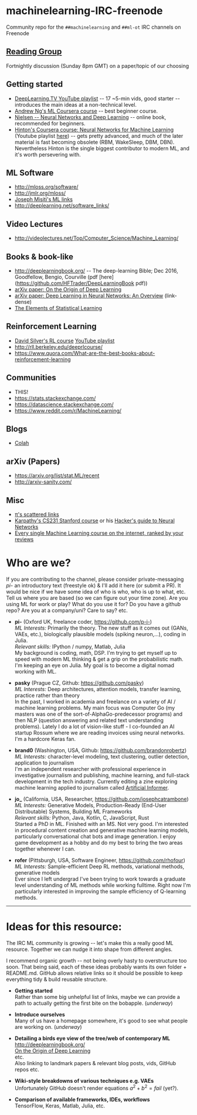 # machinelearning-IRC-freenode
Community repo for the `##machinelearning` and `##ml-ot` IRC channels on Freenode 

## [Reading Group](ReadingGroup/README.md)
Fortnightly discussion (Sunday 8pm GMT) on a paper/topic of our choosing

## Getting started
* [DeepLearning.TV YouTube playlist](https://www.youtube.com/playlist?list=PLjJh1vlSEYgvZ3ze_4pxKHNh1g5PId36-) -- 17 ~5-min vids, good starter -- introduces the main ideas at a non-technical level.
* [Andrew Ng's ML Coursera course](https://www.youtube.com/view_play_list?p=A89DCFA6ADACE599) -- best beginner course.
* [Nielsen -- Neural Networks and Deep Learning](http://neuralnetworksanddeeplearning.com/index.html) -- online book, recommended for beginners.
* [Hinton's Coursera course: Neural Networks for Machine Learning](https://www.coursera.org/learn/neural-networks) (Youtube playlist [here](https://www.youtube.com/playlist?list=PLoRl3Ht4JOcdU872GhiYWf6jwrk_SNhz9)) -- gets pretty advanced, and much of the later material is fast becoming obsolete (RBM, WakeSleep, DBM, DBN). Nevertheless Hinton is the single biggest contributor to modern ML, and it's worth persevering with.

## ML Software
* http://mloss.org/software/
* http://jmlr.org/mloss/
* [Joseph Misiti's ML links](https://github.com/josephmisiti/awesome-machine-learning)
* http://deeplearning.net/software_links/

## Video Lectures
* http://videolectures.net/Top/Computer_Science/Machine_Learning/

## Books & book-like
* http://deeplearningbook.org/ -- The deep-learning Bible; Dec 2016, Goodfellow, Bengio, Courville (pdf [here](https://github.com/HFTrader/DeepLearningBook pdf))
* [arXiv paper: On the Origin of Deep Learning](https://arxiv.org/abs/1702.07800)
* [arXiv paper: Deep Learning in Neural Networks: An Overview](https://arxiv.org/abs/1404.7828) (link-dense)
* [The Elements of Statistical Learning](http://statweb.stanford.edu/~tibs/ElemStatLearn/)

## Reinforcement Learning
* [David Silver's RL course](http://www0.cs.ucl.ac.uk/staff/d.silver/web/Teaching.html)  [YouTube playlist](https://www.youtube.com/playlist?list=PLMZdRRhAoLnKFxZlmFoFp0uHVvN2PSE9T)
* http://rll.berkeley.edu/deeprlcourse/
* https://www.quora.com/What-are-the-best-books-about-reinforcement-learning

## Communities
* THIS!
* https://stats.stackexchange.com/
* https://datascience.stackexchange.com/
* https://www.reddit.com/r/MachineLearning/

## Blogs
* [Colah](http://colah.github.io/)

## arXiv (Papers)
* https://arxiv.org/list/stat.ML/recent
* http://arxiv-sanity.com/

## Misc
* [π's scattered links](http://pipad.org/wiki/index.php/Machine_Learning)
* [Karpathy's CS231 Stanford course](http://cs231n.stanford.edu/) or his [Hacker's guide to Neural Networks](http://karpathy.github.io/neuralnets/) 
* [Every single Machine Learning course on the internet, ranked by your reviews](https://medium.freecodecamp.com/every-single-machine-learning-course-on-the-internet-ranked-by-your-reviews-3c4a7b8026c0)

# Who are we?
If you are contributing to the channel, please consider private-messaging *pi-* an introductory text (freestyle ok) & I'll add it here (or submit a PR). It would be nice if we have some idea of who is who, who is up to what, etc. Tell us where you are based (so we can figure out your time zone).  Are you using ML for work or play?  What do you use it for?  Do you have a github repo?  Are you at a company/uni?  Care to say?  etc.

* **pi-** (Oxford UK, freelance coder, https://github.com/p-i-)  
  *ML Interests:* Primarily the theory. The new stuff as it comes out (GANs, VAEs, etc.), biologically plausible models (spiking neuron,...), coding in Julia.  
  *Relevant skills:* IPython / numpy, Matlab, Julia  
  My background is coding, math, DSP. I'm trying to get myself up to speed with modern ML thinking & get a grip on the probabilistic math. I'm keeping an eye on Julia. My goal is to become a digital nomad working with ML.

* **pasky** (Prague CZ, Github: https://github.com/pasky)  
  *ML Interests:* Deep architectures, attention models, transfer learning, practice rather than theory  
  In the past, I worked in academia and freelance on a variety of AI / machine learning problems. My main focus was Computer Go (my masters was one of the sort-of-AlphaGo-predecessor programs) and then NLP (question answering and related text understanding problems). Lately I do a lot of vision-like stuff - I co-founded an AI startup Rossum where we are reading invoices using neural networks. I'm a hardcore Keras fan.

* **brand0** (Washington, USA, Github: https://github.com/brandonrobertz)  
  *ML Interests:* character-level modeling, text clustering, outlier detection, application to journalism  
  I'm an independent researcher with professional experience in investigative journalism and publishing, machine learning, and full-stack development in the tech industry. Currently editing a zine exploring machine learning applied to journalism called [Artificial Informer](http://artificialinformer.com).

* **jo_** (California, USA, Researcher, https://github.com/josephcatrambone)  
  *ML Interests:* Generative Models, Production-Ready (End-User Distributable) Systems, Building ML Frameworks  
  *Relevant skills:* Python, Java, Kotlin, C, JavaScript, Rust  
  Started a PhD in ML.  Finished with an MS.  Not very good.  I'm interested in procedural content creation and generative machine learning models, particularly conversational chat bots and image generation.  I enjoy game development as a hobby and do my best to bring the two areas together whenever I can.
  
* **rofer** (Pittsburgh, USA, Software Engineer, https://github.com/rhofour)  
  *ML Interests:* Sample-efficient Deep RL methods, variational methods, generative models  
  Ever since I left undergrad I've been trying to work towards a graduate level understanding of ML methods while working fulltime. Right now I'm particularly interested in improving the sample efficiency of Q-learning methods.

 - - - - - - -

# Ideas for this resource:

The IRC ML community is growing -- let's make this a really good ML resource. Together we can nudge it into shape from different angles.

I recommend organic growth -- not being overly hasty to overstructure too soon. That being said, each of these ideas probably wants its own folder + README.md.  GitHub allows relative links so it should be possible to keep everything tidy & build reusable structure.

* **Getting started**  
  Rather than some big unhelpful list of links, maybe we can provide a path to actually getting the first bite on the bobapple. (*underway*)
  
* **Introduce ourselves**  
  Many of us have a homepage somewhere, it's good to see what people are working on.  (*underway*)

* **Detailing a birds eye view of the tree/web of contemporary ML**  
  http://deeplearningbook.org/  
  [On the Origin of Deep Learning](https://arxiv.org/abs/1702.07800)  
  etc.  
  Also linking to landmark papers & relevant blog posts, vids, GitHub repos etc.

* **Wiki-style breakdowns of various techniques e.g. VAEs**  
  Unfortunately GitHub doesn't render equations $a^2+b^2=fail$ (yet?).  

* **Comparison of available frameworks, IDEs, workflows**  
  TensorFlow, Keras, Matlab, Julia, etc.
